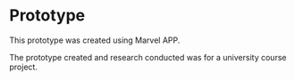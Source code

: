 # Prototype

This prototype was created using Marvel APP.

The prototype created and research conducted was for a university course project.
